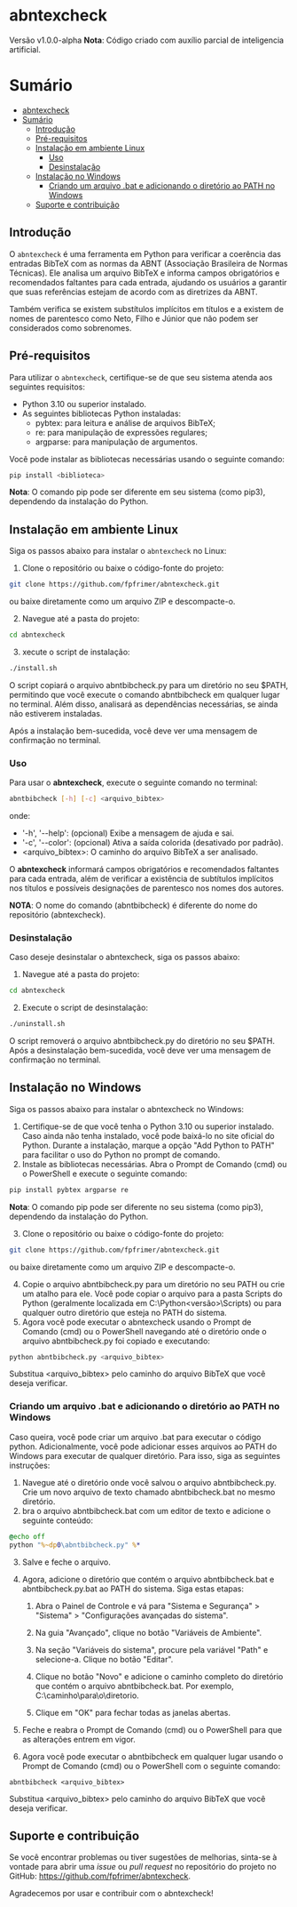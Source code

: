 # abntexcheck

Versão v1.0.0-alpha
**Nota**: Código criado com auxílio parcial de inteligencia artificial.

# Sumário

- [abntexcheck](#abntexcheck)
- [Sumário](#sumário)
  - [Introdução](#introdução)
  - [Pré-requisitos](#pré-requisitos)
  - [Instalação em ambiente Linux](#instalação-em-ambiente-linux)
    - [Uso](#uso)
    - [Desinstalação](#desinstalação)
  - [Instalação no Windows](#instalação-no-windows)
    - [Criando um arquivo .bat e adicionando o diretório ao PATH no Windows](#criando-um-arquivo-bat-e-adicionando-o-diretório-ao-path-no-windows)
  - [Suporte e contribuição](#suporte-e-contribuição)

## Introdução

O `abntexcheck` é uma ferramenta em Python para verificar a coerência das entradas BibTeX com as normas da ABNT (Associação Brasileira de Normas Técnicas). Ele analisa um arquivo BibTeX e informa campos obrigatórios e recomendados faltantes para cada entrada, ajudando os usuários a garantir que suas referências estejam de acordo com as diretrizes da ABNT.

Também verifica se existem substítulos implícitos em títulos e a existem de nomes de parentesco como Neto, Filho e Júnior que não podem ser considerados como sobrenomes.

## Pré-requisitos

Para utilizar o `abntexcheck`, certifique-se de que seu sistema atenda aos seguintes requisitos:

- Python 3.10 ou superior instalado.
- As seguintes bibliotecas Python instaladas:
  - pybtex: para leitura e análise de arquivos BibTeX;
  - re: para manipulação de expressões regulares;
  - argparse: para manipulação de argumentos.

Você pode instalar as bibliotecas necessárias usando o seguinte comando:

```bash
pip install <biblioteca>
```
**Nota**: O comando pip pode ser diferente em seu sistema (como pip3), dependendo da instalação do Python.

## Instalação em ambiente Linux

Siga os passos abaixo para instalar o `abntexcheck` no Linux:

1. Clone o repositório ou baixe o código-fonte do projeto:

```bash
git clone https://github.com/fpfrimer/abntexcheck.git
```

ou baixe diretamente como um arquivo ZIP e descompacte-o.

2. Navegue até a pasta do projeto:

```bash
cd abntexcheck
```

3. xecute o script de instalação:

```bash
./install.sh
```

O script copiará o arquivo abntbibcheck.py para um diretório no seu $PATH, permitindo que você execute o comando abntbibcheck em qualquer lugar no terminal. Além disso, analisará as dependências necessárias, se ainda não estiverem instaladas.

Após a instalação bem-sucedida, você deve ver uma mensagem de confirmação no terminal.

### Uso

Para usar o **abntexcheck**, execute o seguinte comando no terminal:

```bash
abntbibcheck [-h] [-c] <arquivo_bibtex>
```
onde:

  - '-h', '--help': (opcional) Exibe a mensagem de ajuda e sai.
  - '-c', '--color': (opcional) Ativa a saída colorida (desativado por padrão).
  - <arquivo_bibtex>: O caminho do arquivo BibTeX a ser analisado.

O **abntexcheck** informará campos obrigatórios e recomendados faltantes para cada entrada, além de verificar a existência de subtítulos implícitos nos títulos e possíveis designações de parentesco nos nomes dos autores.

**NOTA**: O nome do comando (abntbibcheck) é diferente do nome do repositório (abntexcheck).

### Desinstalação

Caso deseje desinstalar o abntexcheck, siga os passos abaixo:

1. Navegue até a pasta do projeto:

```bash
cd abntexcheck
```

2. Execute o script de desinstalação:

```bash
./uninstall.sh
```

O script removerá o arquivo abntbibcheck.py do diretório no seu $PATH. Após a desinstalação bem-sucedida, você deve ver uma mensagem de confirmação no terminal.

## Instalação no Windows

Siga os passos abaixo para instalar o abntexcheck no Windows:

1. Certifique-se de que você tenha o Python 3.10 ou superior instalado. Caso ainda não tenha instalado, você pode baixá-lo no site oficial do Python. Durante a instalação, marque a opção "Add Python to PATH" para facilitar o uso do Python no prompt de comando.
2. Instale as bibliotecas necessárias. Abra o Prompt de Comando (cmd) ou o PowerShell e execute o seguinte comando:

```bash
pip install pybtex argparse re
```

**Nota**: O comando pip pode ser diferente no seu sistema (como pip3), dependendo da instalação do Python.

3. Clone o repositório ou baixe o código-fonte do projeto:

```bash
git clone https://github.com/fpfrimer/abntexcheck.git
```
ou baixe diretamente como um arquivo ZIP e descompacte-o.

4. Copie o arquivo abntbibcheck.py para um diretório no seu PATH ou crie um atalho para ele. Você pode copiar o arquivo para a pasta Scripts do Python (geralmente localizada em C:\Python<versão>\Scripts) ou para qualquer outro diretório que esteja no PATH do sistema.
5. Agora você pode executar o abntexcheck usando o Prompt de Comando (cmd) ou o PowerShell navegando até o diretório onde o arquivo abntbibcheck.py foi copiado e executando:

```bash
python abntbibcheck.py <arquivo_bibtex>
```

Substitua <arquivo_bibtex> pelo caminho do arquivo BibTeX que você deseja verificar.

### Criando um arquivo .bat e adicionando o diretório ao PATH no Windows

Caso queira, você pode criar um arquivo .bat para executar o código python. Adicionalmente, você pode adicionar esses arquivos ao PATH do Windows para executar de qualquer diretório. Para isso, siga as seguintes instruções:

1. Navegue até o diretório onde você salvou o arquivo abntbibcheck.py. Crie um novo arquivo de texto chamado abntbibcheck.bat no mesmo diretório.
2. bra o arquivo abntbibcheck.bat com um editor de texto e adicione o seguinte conteúdo:

```bat
@echo off
python "%~dp0\abntbibcheck.py" %*
```
3. Salve e feche o arquivo.

4. Agora, adicione o diretório que contém o arquivo abntbibcheck.bat e abntbibcheck.py.bat ao PATH do sistema. Siga estas etapas:


   1. Abra o Painel de Controle e vá para "Sistema e Segurança" > "Sistema" > "Configurações avançadas do sistema".

   2. Na guia "Avançado", clique no botão "Variáveis de Ambiente".

   3. Na seção "Variáveis do sistema", procure pela variável "Path" e selecione-a. Clique no botão "Editar".

   4. Clique no botão "Novo" e adicione o caminho completo do diretório que contém o arquivo abntbibcheck.bat. Por exemplo, C:\caminho\para\o\diretorio.

   5. Clique em "OK" para fechar todas as janelas abertas.

5. Feche e reabra o Prompt de Comando (cmd) ou o PowerShell para que as alterações entrem em vigor.
6. Agora você pode executar o abntbibcheck em qualquer lugar usando o Prompt de Comando (cmd) ou o PowerShell com o seguinte comando:

```
abntbibcheck <arquivo_bibtex>
```
Substitua <arquivo_bibtex> pelo caminho do arquivo BibTeX que você deseja verificar.

## Suporte e contribuição

Se você encontrar problemas ou tiver sugestões de melhorias, sinta-se à vontade para abrir uma *issue* ou *pull request* no repositório do projeto no GitHub: https://github.com/fpfrimer/abntexcheck.

Agradecemos por usar e contribuir com o abntexcheck!